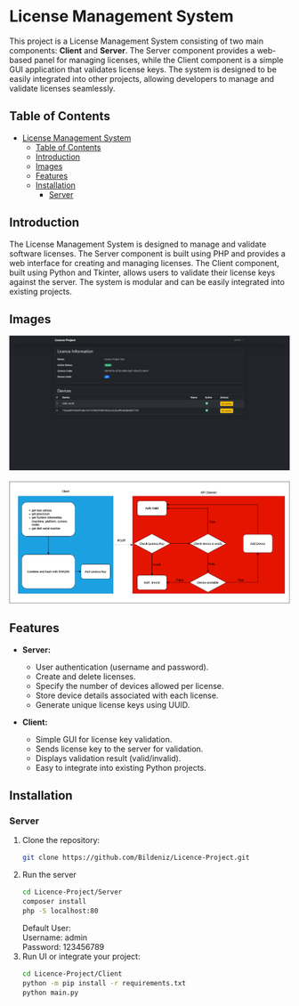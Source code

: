 # License Management System

This project is a License Management System consisting of two main components: **Client** and **Server**. The Server component provides a web-based panel for managing licenses, while the Client component is a simple GUI application that validates license keys. The system is designed to be easily integrated into other projects, allowing developers to manage and validate licenses seamlessly.

## Table of Contents
- [License Management System](#license-management-system)
  - [Table of Contents](#table-of-contents)
  - [Introduction](#introduction)
  - [Images](#images)
  - [Features](#features)
  - [Installation](#installation)
    - [Server](#server)

## Introduction

The License Management System is designed to manage and validate software licenses. The Server component is built using PHP and provides a web interface for creating and managing licenses. The Client component, built using Python and Tkinter, allows users to validate their license keys against the server. The system is modular and can be easily integrated into existing projects.

## Images

![Screenshot](assets/images/screenshot.png)
\
\
![Algorithm](/assets/images/algorithm.png)

## Features

- **Server:**
  - User authentication (username and password).
  - Create and delete licenses.
  - Specify the number of devices allowed per license.
  - Store device details associated with each license.
  - Generate unique license keys using UUID.

- **Client:**
  - Simple GUI for license key validation.
  - Sends license key to the server for validation.
  - Displays validation result (valid/invalid).
  - Easy to integrate into existing Python projects.

## Installation

### Server

1. Clone the repository:
   ```bash
   git clone https://github.com/Bildeniz/Licence-Project.git
   ```
2. Run the server
    ```bash
   cd Licence-Project/Server
   composer install
   php -S localhost:80
   ```
   Default User:\
   Username: admin\
   Password: 123456789
3. Run UI or integrate your project:
    ```bash
    cd Licence-Project/Client
    python -m pip install -r requirements.txt
    python main.py
    ```